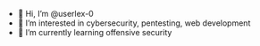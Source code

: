 - 👋 Hi, I’m @userlex-0
- 👀 I’m interested in cybersecurity, pentesting, web development
- 🌱 I’m currently learning offensive security 
<!---
userlex-0/userlex-0 is a ✨ special ✨ repository because its `README.md` (this file) appears on your GitHub profile.
You can click the Preview link to take a look at your changes.
--->
